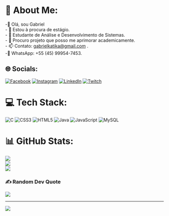 # 💫 About Me:
-👋 Olá, sou Gabriel<br>- 👀 Estou à procura de estágio.<br>- 🌱 Estudante de Análise e Desenvolvimento de Sistemas.<br>- 💞️ Procuro projeto que posso me aprimorar academicamente.<br>- 📫 Contato: gabrielkatika@gmail.com .<br>-📱 WhatsApp: +55 (45) 99954-7453.


## 🌐 Socials:
[![Facebook](https://img.shields.io/badge/Facebook-%231877F2.svg?logo=Facebook&logoColor=white)](https://facebook.com/https://www.facebook.com/gabriel.katika) [![Instagram](https://img.shields.io/badge/Instagram-%23E4405F.svg?logo=Instagram&logoColor=white)](https://instagram.com/https://www.instagram.com/gabriel_katika/) [![LinkedIn](https://img.shields.io/badge/LinkedIn-%230077B5.svg?logo=linkedin&logoColor=white)](https://linkedin.com/in/https://www.linkedin.com/in/gabriel-katika-miranda-filetti-21997a253/) [![Twitch](https://img.shields.io/badge/Twitch-%239146FF.svg?logo=Twitch&logoColor=white)](https://twitch.tv/https://www.twitch.tv/gabriel_katika) 

# 💻 Tech Stack:
![C](https://img.shields.io/badge/c-%2300599C.svg?style=for-the-badge&logo=c&logoColor=white) ![CSS3](https://img.shields.io/badge/css3-%231572B6.svg?style=for-the-badge&logo=css3&logoColor=white) ![HTML5](https://img.shields.io/badge/html5-%23E34F26.svg?style=for-the-badge&logo=html5&logoColor=white) ![Java](https://img.shields.io/badge/java-%23ED8B00.svg?style=for-the-badge&logo=openjdk&logoColor=white) ![JavaScript](https://img.shields.io/badge/javascript-%23323330.svg?style=for-the-badge&logo=javascript&logoColor=%23F7DF1E) ![MySQL](https://img.shields.io/badge/mysql-%2300000f.svg?style=for-the-badge&logo=mysql&logoColor=white)
# 📊 GitHub Stats:
![](https://github-readme-stats.vercel.app/api?username=gabrielkatika&theme=tokyonight&hide_border=true&include_all_commits=false&count_private=false)<br/>
![](https://github-readme-streak-stats.herokuapp.com/?user=gabrielkatika&theme=tokyonight&hide_border=true)<br/>
![](https://github-readme-stats.vercel.app/api/top-langs/?username=gabrielkatika&theme=tokyonight&hide_border=true&include_all_commits=false&count_private=false&layout=compact)

### ✍️ Random Dev Quote
![](https://quotes-github-readme.vercel.app/api?type=vetical&theme=dark)

---
[![](https://visitcount.itsvg.in/api?id=gabrielkatika&icon=3&color=0)](https://visitcount.itsvg.in)

<!-- Proudly created with GPRM ( https://gprm.itsvg.in ) -->